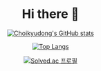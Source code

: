 <div align=center><h1>Hi there 👋</h1></div>


<div align=center>

  [![Choikyudong's GitHub stats](https://github-readme-stats.vercel.app/api?username=Choikyudong)](https://github.com/anuraghazra/github-readme-stats)
  
  [![Top Langs](https://github-readme-stats.vercel.app/api/top-langs/?username=Choikyudong&hide=makefile,html,css&layout=compact)](https://github.com/anuraghazra/github-readme-stats)
  
  [![Solved.ac 프로필](http://mazassumnida.wtf/api/v2/generate_badge?boj=slgmmg)](https://solved.ac/slgmmg)
</div>
